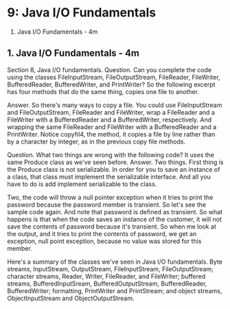 # 9: Java I/O Fundamentals

1. Java I/O Fundamentals - 4m

## 1. Java I/O Fundamentals - 4m

Section 8, Java I/O fundamentals. Question. Can you complete the code using the classes FileInputStream, FileOutputStream, FileReader, FileWriter, BufferedReader, BufferedWriter, and PrintWriter? So the following excerpt has four methods that do the same thing, copies one file to another.

Answer. So there's many ways to copy a file. You could use FileInputStream and FileOutputStream, FileReader and FileWriter, wrap a FileReader and a FileWriter with a BufferedReader and a BufferedWriter, respectively. And wrapping the same FileReader and FileWriter with a BufferedReader and a PrintWriter. Notice copyfil4, the method, it copies a file by line rather than by a character by integer, as in the previous copy file methods.

Question. What two things are wrong with the following code? It uses the same Produce class as we've seen before. Answer. Two things. First thing is the Produce class is not serializable. In order for you to save an instance of a class, that class must implement the serializable interface. And all you have to do is add implement serializable to the class.

Two, the code will throw a null pointer exception when it tries to print the password because the password member is transient. So let's see the sample code again. And note that password is defined as transient. So what happens is that when the code saves an instance of the customer, it will not save the contents of password because it's transient. So when me look at the output, and it tries to print the contents of password, we get an exception, null point exception, because no value was stored for this member.

Here's a summary of the classes we've seen in Java I/O fundamentals. Byte streams, InputStream, OutputStream, FileInputStream, FileOutputStream; character streams, Reader, Writer, FileReader, and FileWriter; buffered streams, BufferedInputSream, BufferedOutputStream, BufferedReader, BufferedWriter; formatting, PrintWriter and PrintStream; and object streams, ObjectInputStream and ObjectOutputStream.
